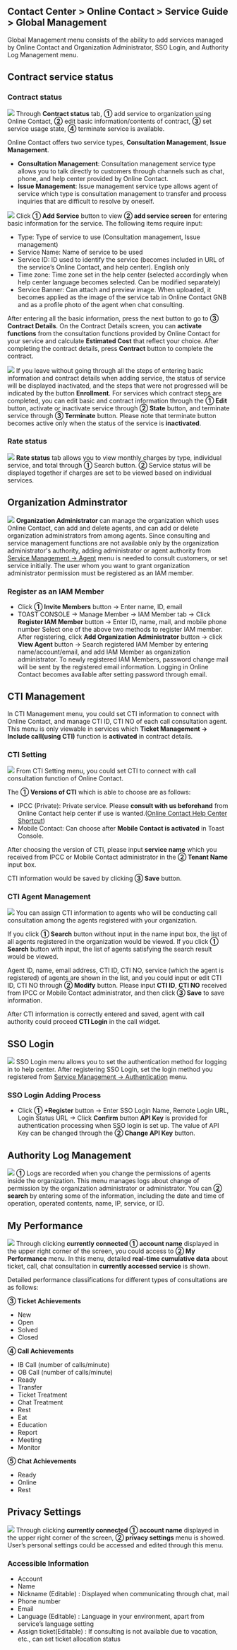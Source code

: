 ## Contact Center > Online Contact > Service Guide > Global Management
Global Management menu consists of the ability to add services managed by Online Contact and Organization Administrator, SSO Login, and Authority Log Management menu.

## Contract service status
### Contract status
![](http://static.toastoven.net/prod_contact_center/2.1.1-(1)_en.png)
Through **Contract status** tab, **①** add service to organization using Online Contact, **②** edit basic information/contents of contract, **③** set service usage state, **④** terminate service is available.

Online Contact offers two service types, **Consultation Management**, **Issue Management**.
-	**Consultation Management**: Consultation management service type allows you to talk directly to customers through channels such as chat, phone, and help center provided by Online Contact.
-	**Issue Management**: Issue management service type allows agent of service which type is consultation management to transfer and process inquiries that are difficult to resolve by oneself.

![](http://static.toastoven.net/prod_contact_center/2.1.1-(2)_en.png)
Click **① Add Service** button to view **② add service screen** for entering basic information for the service. The following items require input:
- Type: Type of service to use (Consultation management, Issue management)
- Service Name: Name of service to be used
- Service ID: ID used to identify the service (becomes included in URL of the service’s Online Contact, and help center). English only
- Time zone: Time zone set in the help center (selected accordingly when help center language becomes selected. Can be modified separately)
- Service Banner: Can attach and preview image. When uploaded, it becomes applied as the image of the service tab in Online Contact GNB and as a profile photo of the agent when chat consulting.

After entering all the basic information, press the next button to go to **③ Contract Details**. On the Contract Details screen, you can **activate functions** from the consultation functions provided by Online Contact for your service and calculate **Estimated Cost** that reflect your choice. After completing the contract details, press **Contract** button to complete the contract.

![](http://static.toastoven.net/prod_contact_center/2.1.1-(3)_en.png)
If you leave without going through all the steps of entering basic information and contract details when adding service, the status of service will be displayed inactivated, and the steps that were not progressed will be indicated by the button **Enrollment**. For services which contract steps are completed, you can edit basic and contract information through the **① Edit** button, activate or inactivate service through **② State** button, and terminate service through **③ Terminate** button. Please note that terminate button becomes active only when the status of the service is **inactivated**.

### Rate status
![](http://static.toastoven.net/prod_contact_center/2.1.1-(4)_en.png)
**Rate status** tab allows you to view monthly charges by type, individual service, and total through **①** Search button. **②** Service status will be displayed together if charges are set to be viewed based on individual services.

## Organization Adminstrator
![](http://static.toastoven.net/prod_contact_center/2.1.2-(1)_en.png)
**Organization Administrator** can manage the organization which uses Online Contact, can add and delete agents, and can add or delete organization administrators from among agents.
Since consulting and service management functions are not available only by the organization administrator's authority, adding administrator or agent authority from [Service Management → Agent](https://docs.toast.com/en/Contact%20Center/en/online-contact-guide-service-management/#agent_1) menu is needed to consult customers, or set service initially.
The user whom you want to grant organization administrator permission must be registered as an IAM member.

### Register as an IAM Member
-	Click **① Invite Members** button → Enter name, ID, email
-	TOAST CONSOLE → Manage Member → IAM Member tab → Click **Register IAM Member** button → Enter ID, name, mail, and mobile phone number
Select one of the above two methods to register IAM member. After registering, click **Add Organization Administrator** button → click **View Agent** button → Search registered IAM Member by entering name/account/email, and add IAM Member as organization administrator.
To newly registered IAM Members, password change mail will be sent by the registered email information. Logging in Online Contact becomes available after setting password through email.

## CTI Management
In CTI Management menu, you could set CTI information to connect with Online Contact, and manage CTI ID, CTI NO of each call consultation agent. 
This menu is only viewable in services which **Ticket Management →  Include call(using CTI)** function is **activated** in contract details.  

### CTI Setting
![](http://static.toastoven.net/prod_contact_center/2.1.2-(2)_en.png)
From CTI Setting menu, you could set CTI to connect with call consultation function of Online Contact.

The **① Versions of CTI** which is able to choose are as follows:
- IPCC (Private): Private service. Please **consult with us beforehand** from Online Contact help center if use is wanted.([Online Contact Help Center Shortcut](https://nhn-contact.oc.toast.com/oc/hc/))
- Mobile Contact: Can choose after **Mobile Contact is activated** in Toast Console.

After choosing the version of CTI, please input **service name** which you received from IPCC or Mobile Contact administrator in the **② Tenant Name** input box.

CTI information would be saved by clicking **③ Save** button.

### CTI Agent Management
![](http://static.toastoven.net/prod_contact_center/2.1.2-(3)_en.png)
You can assign CTI information to agents who will be conducting call consultation among the agents registered with your organization.

If you click **① Search** button without input in the name input box, the list of all agents registered in the organization would be viewed. If you click **① Search** button with input, the list of agents satisfying the search result would be viewed.

Agent ID, name, email address, CTI ID, CTI NO, service (which the agent is registered) of agents are shown in the list, and you could input or edit CTI ID, CTI NO through **② Modify** button.
Please input **CTI ID**, **CTI NO** received from IPCC or Mobile Contact administrator, and then click **③ Save** to save information.

After CTI information is correctly entered and saved, agent with call authority could proceed **CTI Login** in the call widget.

## SSO Login
![](http://static.toastoven.net/prod_contact_center/2.1.3-(1)_en.png)
SSO Login menu allows you to set the authentication method for logging in to help center. After registering SSO Login, set the login method you registered from [Service Management → Authentication](https://docs.toast.com/en/Contact%20Center/en/online-contact-guide-service-management/#authentication) menu. 

### SSO Login Adding Process
-	Click **① +Register** button → Enter SSO Login Name, Remote Login URL, Login Status URL → Click **Confirm** button
**API Key** is provided for authentication processing when SSO login is set up. The value of API Key can be changed through the **② Change API Key** button.

## Authority Log Management
![](http://static.toastoven.net/prod_contact_center/2.1.4-(1)_en.png)
**①** Logs are recorded when you change the permissions of agents inside the organization. This menu manages logs about change of permission by the organization administrator or administrator. You can **② search** by entering some of the information, including the date and time of operation, operated contents, name, IP, service, or ID.

## My Performance
![](http://static.toastoven.net/prod_contact_center/2.1.4-(2)_en.png)
Through clicking **currently connected ① account name** displayed in the upper right corner of the screen, you could access to **② My Performance** menu.
In this menu, detailed **real-time cumulative data** about ticket, call, chat consultation in **currently accessed service** is shown.

Detailed performance classifications for different types of consultations are as follows:

**③ Ticket Achievements**
- New 
- Open 
- Solved
- Closed

**④ Call Achievements**
- IB Call (number of calls/minute)
- OB Call (number of calls/minute)
- Ready
- Transfer
- Ticket Treatment
- Chat Treatment
- Rest
- Eat
- Education
- Report
- Meeting
- Monitor

**⑤ Chat Achievements**
- Ready
- Online
- Rest

## Privacy Settings
![](http://static.toastoven.net/prod_contact_center/2.1.5-(1)_en.png)
Through clicking **currently connected ① account name** displayed in the upper right corner of the screen, **② privacy settings** menu is showed. User’s personal settings could be accessed and edited through this menu. 

### Accessible Information
-	Account
-	Name
-	Nickname (Editable) : Displayed when communicating through chat, mail
-	Phone number
-	Email
-	Language (Editable) : Language in your environment, apart from service’s language setting
-	Assign ticket(Editable) : If consulting is not available due to vacation, etc., can set ticket allocation status
